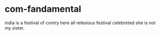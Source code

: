 # com-fandamental
india is a festival of contry here all relesious festival celebreted
she is  not  my sister.
